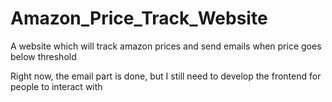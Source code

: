 # Amazon_Price_Track_Website
A website which will track amazon prices and send emails when price goes below threshold

Right now, the email part is done, but I still need to develop the frontend for people to interact with
